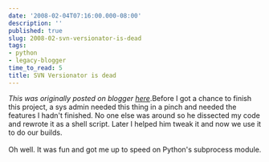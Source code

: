 ```yaml
---
date: '2008-02-04T07:16:00.000-08:00'
description: ''
published: true
slug: 2008-02-svn-versionator-is-dead
tags:
- python
- legacy-blogger
time_to_read: 5
title: SVN Versionator is dead
---
```


*This was originally posted on blogger [here](https://pydanny.blogspot.com/2008/02/svn-versionator-is-dead.html)*.Before I got a chance to finish this project, a sys admin needed this thing in a pinch and needed the features I hadn't finished.  No one else was around so he dissected my code and rewrote it as a shell script.  Later I helped him tweak it and now we use it to do our builds.<br /><br />Oh well.  It was fun and got me up to speed on Python's subprocess module.